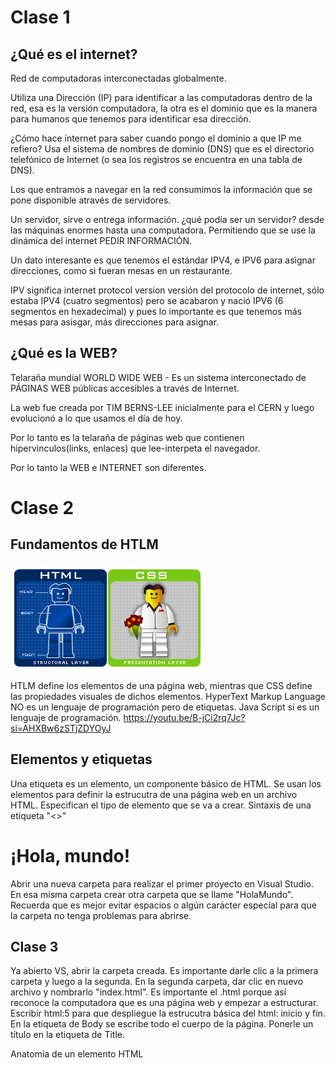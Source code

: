 # Clase 1

## ¿Qué es el internet?

Red de computadoras interconectadas globalmente.

Utiliza una Dirección (IP) para identificar a las computadoras dentro de la red, esa es la versión computadora, la otra es el dominio que es la manera para humanos que tenemos para identificar esa dirección.

¿Cómo hace internet para saber cuando pongo el dominio a que IP me refiero? Usa el sistema de nombres de dominio (DNS) que es el directorio telefónico de Internet (o sea los registros se encuentra en una tabla de DNS).

Los que entramos a navegar en la red consumimos la información que se pone disponible através de servidores.

Un servidor, sirve o entrega información. ¿qué podía ser un servidor? desde las máquinas enormes hasta una computadora. Permitiendo que se use la dinámica del internet PEDIR INFORMACIÓN.

Un dato interesante es que tenemos el estándar IPV4, e IPV6 para asignar direcciones, como si fueran mesas en un restaurante.

IPV significa internet protocol version versión del protocolo de internet, sólo estaba IPV4 (cuatro segmentos) pero se acabaron y nació IPV6 (6 segmentos en hexadecimal) y pues lo importante es que tenemos más mesas para asisgar, más direcciones para asignar.

## ¿Qué es la WEB?

Telaraña mundial
WORLD WIDE WEB - Es un sistema interconectado de PÁGINAS WEB públicas accesibles a través de Internet.

La web fue creada por TIM BERNS-LEE inicialmente para el CERN y luego evolucionó a lo que usamos el día de hoy.

Por lo tanto es la telaraña de páginas web que contienen hipervinculos(links, enlaces) que lee-interpeta el navegador.

Por lo tanto la WEB e INTERNET son diferentes.

# Clase 2

## Fundamentos de HTLM

![](https://github.com/JacquieHM/Technolochicas/blob/main/html_css_lego.jpeg)

HTLM define los elementos de una página web, mientras que CSS define las propiedades visuales de dichos elementos.
HyperText Markup Language NO es un lenguaje de programación pero de etiquetas.
Java Script sí es un lenguaje de programación.
https://youtu.be/B-jCi2rq7Jc?si=AHXBw6zSTjZDYOyJ

## Elementos y etiquetas

Una etiqueta es un elemento, un componente básico de HTML. Se usan los elementos para definir la estrucutra de una página web en un archivo HTML. Especifican el tipo de elemento que se va a crear.
Sintaxis de una etiqueta "<>"
<H1>¡Hola, mundo!</H1>

Abrir una nueva carpeta para realizar el primer proyecto en Visual Studio. En esa misma carpeta crear otra carpeta que se llame "HolaMundo". Recuerda que es mejor evitar espacios o algún carácter especial para que la carpeta no tenga problemas para abrirse.

## Clase 3

Ya abierto VS, abrir la carpeta creada. Es importante darle clic a la primera carpeta y luego a la segunda. En la segunda carpeta, dar clic en nuevo archivo y nombrarlo "index.html". Es importante el .html porque así reconoce la computadora que es una página web y empezar a estructurar.
Escribir html:5 para que despliegue la estrucutra básica del html: inicio y fin. En la etiqueta de Body se escribe todo el cuerpo de la página. Ponerle un título en la etiqueta de Title.

Anatomía de un elemento HTML


